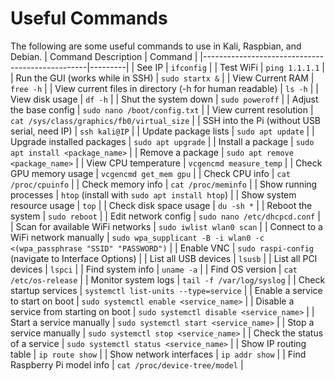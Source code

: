 # Useful Commands
The following are some useful commands to use in Kali, Raspbian, and Debian. 
| Command Description                              | Command |
|-------------------------------------------------|---------|
| See IP                                          | `ifconfig` |
| Test WiFi                                       | `ping 1.1.1.1` |
| Run the GUI (works while in SSH)                | `sudo startx &` |
| View Current RAM                                | `free -h` |
| View current files in directory (-h for human readable) | `ls -h` |
| View disk usage                                 | `df -h` |
| Shut the system down                            | `sudo poweroff` |
| Adjust the base config                          | `sudo nano /boot/config.txt` |
| View current resolution                         | `cat /sys/class/graphics/fb0/virtual_size` |
| SSH into the Pi (without USB serial, need IP)   | `ssh kali@IP` |
| Update package lists                            | `sudo apt update` |
| Upgrade installed packages                      | `sudo apt upgrade` |
| Install a package                               | `sudo apt install <package_name>` |
| Remove a package                                | `sudo apt remove <package_name>` |
| View CPU temperature                            | `vcgencmd measure_temp` |
| Check GPU memory usage                          | `vcgencmd get_mem gpu` |
| Check CPU info                                  | `cat /proc/cpuinfo` |
| Check memory info                               | `cat /proc/meminfo` |
| Show running processes                          | `htop` (install with `sudo apt install htop`) |
| Show system resource usage                      | `top` |
| Check disk space usage                          | `du -sh *` |
| Reboot the system                               | `sudo reboot` |
| Edit network config                             | `sudo nano /etc/dhcpcd.conf` |
| Scan for available WiFi networks                | `sudo iwlist wlan0 scan` |
| Connect to a WiFi network manually              | `sudo wpa_supplicant -B -i wlan0 -c <(wpa_passphrase "SSID" "PASSWORD")` |
| Enable VNC                                      | `sudo raspi-config` (navigate to Interface Options) |
| List all USB devices                            | `lsusb` |
| List all PCI devices                            | `lspci` |
| Find system info                                | `uname -a` |
| Find OS version                                 | `cat /etc/os-release` |
| Monitor system logs                             | `tail -f /var/log/syslog` |
| Check startup services                          | `systemctl list-units --type=service` |
| Enable a service to start on boot               | `sudo systemctl enable <service_name>` |
| Disable a service from starting on boot         | `sudo systemctl disable <service_name>` |
| Start a service manually                        | `sudo systemctl start <service_name>` |
| Stop a service manually                         | `sudo systemctl stop <service_name>` |
| Check the status of a service                   | `sudo systemctl status <service_name>` |
| Show IP routing table                           | `ip route show` |
| Show network interfaces                         | `ip addr show` |
| Find Raspberry Pi model info                    | `cat /proc/device-tree/model` |